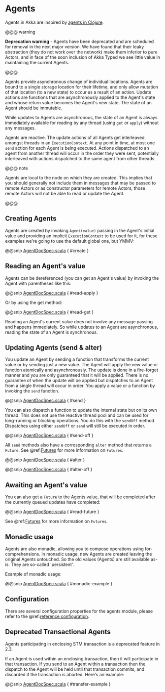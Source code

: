 <a id="agents-scala"></a>
# Agents

Agents in Akka are inspired by [agents in Clojure](http://clojure.org/agents).

@@@ warning

**Deprecation warning** - Agents have been deprecated and are scheduled for removal
in the next major version. We have found that their leaky abstraction (they do not
work over the network) make them inferior to pure Actors, and in face of the soon
inclusion of Akka Typed we see little value in maintaining the current Agents.

@@@

Agents provide asynchronous change of individual locations. Agents are bound to
a single storage location for their lifetime, and only allow mutation of that
location (to a new state) to occur as a result of an action. Update actions are
functions that are asynchronously applied to the Agent's state and whose return
value becomes the Agent's new state. The state of an Agent should be immutable.

While updates to Agents are asynchronous, the state of an Agent is always
immediately available for reading by any thread (using `get` or `apply`)
without any messages.

Agents are reactive. The update actions of all Agents get interleaved amongst
threads in an `ExecutionContext`. At any point in time, at most one `send` action for
each Agent is being executed. Actions dispatched to an agent from another thread
will occur in the order they were sent, potentially interleaved with actions
dispatched to the same agent from other threads.

@@@ note

Agents are local to the node on which they are created. This implies that you
should generally not include them in messages that may be passed to remote Actors
or as constructor parameters for remote Actors; those remote Actors will not be able to
read or update the Agent.

@@@

## Creating Agents

Agents are created by invoking `Agent(value)` passing in the Agent's initial
value and providing an implicit `ExecutionContext` to be used for it, for these
examples we're going to use the default global one, but YMMV:

@@snip [AgentDocSpec.scala](code/docs/agent/AgentDocSpec.scala) { #create }

## Reading an Agent's value

Agents can be dereferenced (you can get an Agent's value) by invoking the Agent
with parentheses like this:

@@snip [AgentDocSpec.scala](code/docs/agent/AgentDocSpec.scala) { #read-apply }

Or by using the get method:

@@snip [AgentDocSpec.scala](code/docs/agent/AgentDocSpec.scala) { #read-get }

Reading an Agent's current value does not involve any message passing and
happens immediately. So while updates to an Agent are asynchronous, reading the
state of an Agent is synchronous.

## Updating Agents (send & alter)

You update an Agent by sending a function that transforms the current value or
by sending just a new value. The Agent will apply the new value or function
atomically and asynchronously. The update is done in a fire-forget manner and
you are only guaranteed that it will be applied. There is no guarantee of when
the update will be applied but dispatches to an Agent from a single thread will
occur in order. You apply a value or a function by invoking the `send`
function.

@@snip [AgentDocSpec.scala](code/docs/agent/AgentDocSpec.scala) { #send }

You can also dispatch a function to update the internal state but on its own
thread. This does not use the reactive thread pool and can be used for
long-running or blocking operations. You do this with the `sendOff`
method. Dispatches using either `sendOff` or `send` will still be executed
in order.

@@snip [AgentDocSpec.scala](code/docs/agent/AgentDocSpec.scala) { #send-off }

All `send` methods also have a corresponding `alter` method that returns a `Future`.
See @ref:[Futures](futures.md) for more information on `Futures`.

@@snip [AgentDocSpec.scala](code/docs/agent/AgentDocSpec.scala) { #alter }

@@snip [AgentDocSpec.scala](code/docs/agent/AgentDocSpec.scala) { #alter-off }

## Awaiting an Agent's value

You can also get a `Future` to the Agents value, that will be completed after the
currently queued updates have completed:

@@snip [AgentDocSpec.scala](code/docs/agent/AgentDocSpec.scala) { #read-future }

See @ref:[Futures](futures.md) for more information on `Futures`.

## Monadic usage

Agents are also monadic, allowing you to compose operations using
for-comprehensions. In monadic usage, new Agents are created leaving the
original Agents untouched. So the old values (Agents) are still available
as-is. They are so-called 'persistent'.

Example of monadic usage:

@@snip [AgentDocSpec.scala](code/docs/agent/AgentDocSpec.scala) { #monadic-example }

## Configuration

There are several configuration properties for the agents module, please refer
to the @ref:[reference configuration](../general/configuration.md#config-akka-agent).

## Deprecated Transactional Agents

Agents participating in enclosing STM transaction is a deprecated feature in 2.3.

If an Agent is used within an enclosing transaction, then it will participate in
that transaction. If you send to an Agent within a transaction then the dispatch
to the Agent will be held until that transaction commits, and discarded if the
transaction is aborted. Here's an example:

@@snip [AgentDocSpec.scala](code/docs/agent/AgentDocSpec.scala) { #transfer-example }